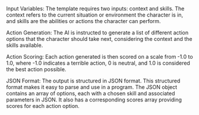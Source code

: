 Input Variables: The template requires two inputs: context and skills. The context refers to the current situation or environment the character is in, and skills are the abilities or actions the character can perform.

Action Generation: The AI is instructed to generate a list of different action options that the character should take next, considering the context and the skills available.

Action Scoring: Each action generated is then scored on a scale from -1.0 to 1.0, where -1.0 indicates a terrible action, 0 is neutral, and 1.0 is considered the best action possible.

JSON Format: The output is structured in JSON format. This structured format makes it easy to parse and use in a program. The JSON object contains an array of options, each with a chosen skill and associated parameters in JSON. It also has a corresponding scores array providing scores for each action option.

